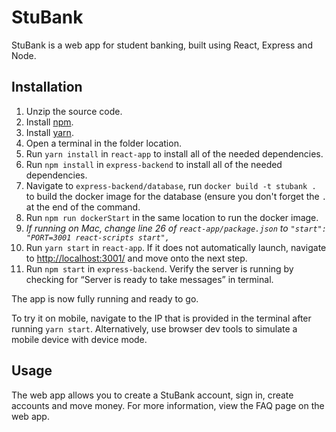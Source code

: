 # StuBank

StuBank is a web app for student banking, built using React, Express and Node.

## Installation

1. Unzip the source code.
2. Install [npm](https://www.npmjs.com/).
3. Install [yarn](https://classic.yarnpkg.com/en/docs/install/).
4. Open a terminal in the folder location.
5. Run `yarn install` in `react-app` to install all of the needed dependencies.
6. Run `npm install` in `express-backend` to install all of the needed dependencies.
7. Navigate to `express-backend/database`, run `docker build -t stubank .` to build the docker image for the database (ensure you don't forget the `.` at the end of the command.
8. Run `npm run dockerStart` in the same location to run the docker image.
9. *If running on Mac, change line 26 of `react-app/package.json` to `"start": "PORT=3001 react-scripts start",`*
10. Run `yarn start` in `react-app`. If it does not automatically launch, navigate to [http://localhost:3001/](http://localhost:3001/) and move onto the next step.
11. Run `npm start` in `express-backend`. Verify the server is running by checking for “Server is ready to take messages” in terminal.

The app is now fully running and ready to go.

To try it on mobile, navigate to the IP that is provided in the terminal after running `yarn start`. Alternatively, use browser dev tools to simulate a mobile device with device mode.

## Usage
The web app allows you to create a StuBank account, sign in, create accounts and move money. For more information, view the FAQ page on the web app.